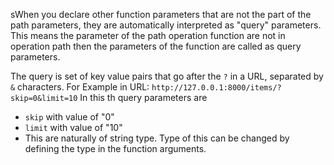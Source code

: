 sWhen you declare other function parameters that are not the part of the path parameters, they are automatically interpreted as "query" parameters. This means the parameter of the path operation function are not in operation path then the parameters of the function are called as query parameters.

The query is set of key value pairs that go after the `?` in a URL, separated by `&` characters.
For Example in URL:
`http://127.0.0.1:8000/items/?skip=0&limit=10`
In this th query parameters are
- `skip` with value of "0"
- `limit` with value of "10"
- This are naturally of string type. Type of this can be changed by defining the type in the function arguments.